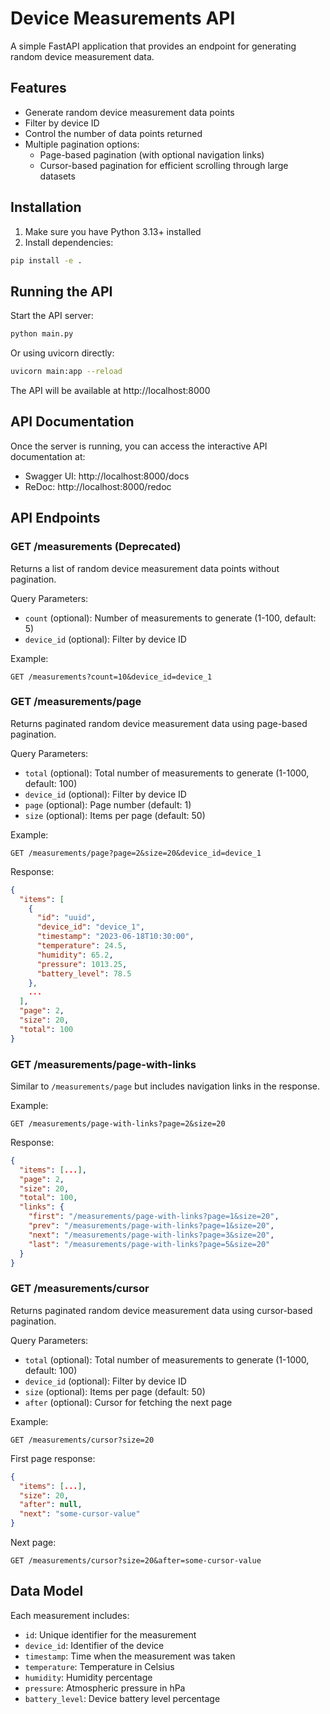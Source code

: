 # Device Measurements API

A simple FastAPI application that provides an endpoint for generating random device measurement data.

## Features

- Generate random device measurement data points
- Filter by device ID
- Control the number of data points returned
- Multiple pagination options:
  - Page-based pagination (with optional navigation links)
  - Cursor-based pagination for efficient scrolling through large datasets

## Installation

1. Make sure you have Python 3.13+ installed
2. Install dependencies:

```bash
pip install -e .
```

## Running the API

Start the API server:

```bash
python main.py
```

Or using uvicorn directly:

```bash
uvicorn main:app --reload
```

The API will be available at http://localhost:8000

## API Documentation

Once the server is running, you can access the interactive API documentation at:

- Swagger UI: http://localhost:8000/docs
- ReDoc: http://localhost:8000/redoc

## API Endpoints

### GET /measurements (Deprecated)

Returns a list of random device measurement data points without pagination.

Query Parameters:
- `count` (optional): Number of measurements to generate (1-100, default: 5)
- `device_id` (optional): Filter by device ID

Example:
```
GET /measurements?count=10&device_id=device_1
```

### GET /measurements/page

Returns paginated random device measurement data using page-based pagination.

Query Parameters:
- `total` (optional): Total number of measurements to generate (1-1000, default: 100)
- `device_id` (optional): Filter by device ID
- `page` (optional): Page number (default: 1)
- `size` (optional): Items per page (default: 50)

Example:
```
GET /measurements/page?page=2&size=20&device_id=device_1
```

Response:
```json
{
  "items": [
    {
      "id": "uuid",
      "device_id": "device_1",
      "timestamp": "2023-06-18T10:30:00",
      "temperature": 24.5,
      "humidity": 65.2,
      "pressure": 1013.25,
      "battery_level": 78.5
    },
    ...
  ],
  "page": 2,
  "size": 20,
  "total": 100
}
```

### GET /measurements/page-with-links

Similar to `/measurements/page` but includes navigation links in the response.

Example:
```
GET /measurements/page-with-links?page=2&size=20
```

Response:
```json
{
  "items": [...],
  "page": 2,
  "size": 20,
  "total": 100,
  "links": {
    "first": "/measurements/page-with-links?page=1&size=20",
    "prev": "/measurements/page-with-links?page=1&size=20",
    "next": "/measurements/page-with-links?page=3&size=20",
    "last": "/measurements/page-with-links?page=5&size=20"
  }
}
```

### GET /measurements/cursor

Returns paginated random device measurement data using cursor-based pagination.

Query Parameters:
- `total` (optional): Total number of measurements to generate (1-1000, default: 100)
- `device_id` (optional): Filter by device ID
- `size` (optional): Items per page (default: 50)
- `after` (optional): Cursor for fetching the next page

Example:
```
GET /measurements/cursor?size=20
```

First page response:
```json
{
  "items": [...],
  "size": 20,
  "after": null,
  "next": "some-cursor-value"
}
```

Next page:
```
GET /measurements/cursor?size=20&after=some-cursor-value
```

## Data Model

Each measurement includes:
- `id`: Unique identifier for the measurement
- `device_id`: Identifier of the device
- `timestamp`: Time when the measurement was taken
- `temperature`: Temperature in Celsius
- `humidity`: Humidity percentage
- `pressure`: Atmospheric pressure in hPa
- `battery_level`: Device battery level percentage
